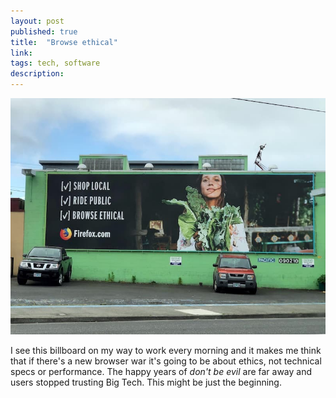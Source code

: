 ```yaml
---
layout: post
published: true
title:  "Browse ethical"
link: 
tags: tech, software
description: 
---
```


![firefox billboard](/assets/images/browse_ethical.jpg)

I see this billboard on my way to work every morning and it makes me think that if there's a new browser war it's going to be about ethics, not technical specs or performance. The happy years of _don't be evil_ are far away and users stopped trusting Big Tech. This might be just the beginning.